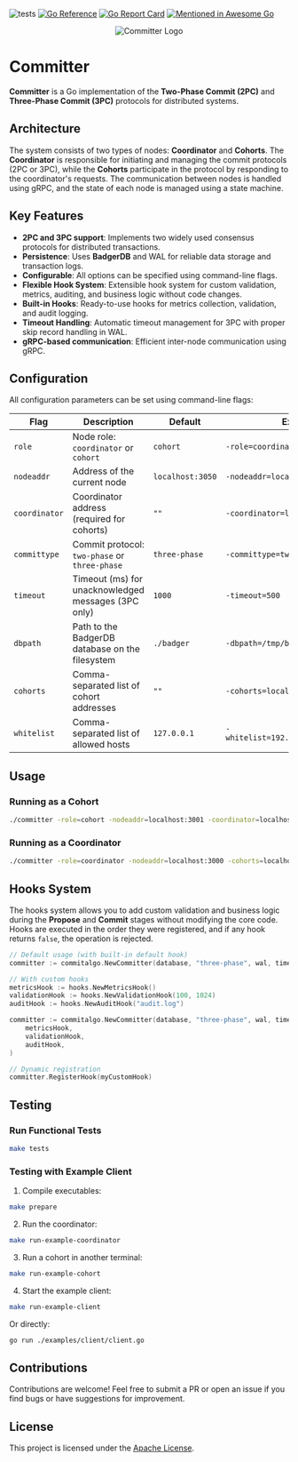 ![tests](https://github.com/vadiminshakov/committer/actions/workflows/tests.yml/badge.svg?branch=master)
[![Go Reference](https://pkg.go.dev/badge/github.com/vadiminshakov/committer.svg)](https://pkg.go.dev/github.com/vadiminshakov/committer)
[![Go Report Card](https://goreportcard.com/badge/github.com/vadiminshakov/committer)](https://goreportcard.com/report/github.com/vadiminshakov/committer)
[![Mentioned in Awesome Go](https://awesome.re/mentioned-badge.svg)](https://github.com/avelino/awesome-go)

<p align="center">
<img src="https://github.com/vadiminshakov/committer/blob/master/committer.png" alt="Committer Logo">
</p>

# **Committer**

**Committer** is a Go implementation of the **Two-Phase Commit (2PC)** and **Three-Phase Commit (3PC)** protocols for distributed systems.

## **Architecture**

The system consists of two types of nodes: **Coordinator** and **Cohorts**.
The **Coordinator** is responsible for initiating and managing the commit protocols (2PC or 3PC), while the **Cohorts** participate in the protocol by responding to the coordinator's requests.
The communication between nodes is handled using gRPC, and the state of each node is managed using a state machine.

## **Key Features**

- **2PC and 3PC support**: Implements two widely used consensus protocols for distributed transactions.
- **Persistence**: Uses **BadgerDB** and WAL for reliable data storage and transaction logs.
- **Configurable**: All options can be specified using command-line flags.
- **Flexible Hook System**: Extensible hook system for custom validation, metrics, auditing, and business logic without code changes.
- **Built-in Hooks**: Ready-to-use hooks for metrics collection, validation, and audit logging.
- **Timeout Handling**: Automatic timeout management for 3PC with proper skip record handling in WAL.
- **gRPC-based communication**: Efficient inter-node communication using gRPC.

## **Configuration**

All configuration parameters can be set using command-line flags:

| **Flag**       | **Description**                                          | **Default**         | **Example**                          |
|-----------------|---------------------------------------------------------|---------------------|-------------------------------------|
| `role`         | Node role: `coordinator` or `cohort`                    | `cohort`            | `-role=coordinator`                 |
| `nodeaddr`     | Address of the current node                             | `localhost:3050`    | `-nodeaddr=localhost:3051`          |
| `coordinator`  | Coordinator address (required for cohorts)              | `""`                | `-coordinator=localhost:3050`       |
| `committype`   | Commit protocol: `two-phase` or `three-phase`           | `three-phase`       | `-committype=two-phase`             |
| `timeout`      | Timeout (ms) for unacknowledged messages (3PC only)     | `1000`              | `-timeout=500`                      |
| `dbpath`       | Path to the BadgerDB database on the filesystem         | `./badger`          | `-dbpath=/tmp/badger`               |
| `cohorts`      | Comma-separated list of cohort addresses                | `""`                | `-cohorts=localhost:3052,3053`      |
| `whitelist`    | Comma-separated list of allowed hosts                   | `127.0.0.1`         | `-whitelist=192.168.0.1,192.168.0.2`|


## **Usage**

### **Running as a Cohort**
```bash
./committer -role=cohort -nodeaddr=localhost:3001 -coordinator=localhost:3000 -committype=three-phase -timeout=1000 -dbpath=/tmp/badger/cohort
```

### **Running as a Coordinator**
```bash
./committer -role=coordinator -nodeaddr=localhost:3000 -cohorts=localhost:3001 -committype=three-phase -timeout=1000 -dbpath=/tmp/badger/coordinator
```

## **Hooks System**

The hooks system allows you to add custom validation and business logic during the **Propose** and **Commit** stages without modifying the core code. Hooks are executed in the order they were registered, and if any hook returns `false`, the operation is rejected.

```go
// Default usage (with built-in default hook)
committer := commitalgo.NewCommitter(database, "three-phase", wal, timeout)

// With custom hooks
metricsHook := hooks.NewMetricsHook()
validationHook := hooks.NewValidationHook(100, 1024)
auditHook := hooks.NewAuditHook("audit.log")

committer := commitalgo.NewCommitter(database, "three-phase", wal, timeout,
    metricsHook,
    validationHook,
    auditHook,
)

// Dynamic registration
committer.RegisterHook(myCustomHook)
```

## **Testing**

### **Run Functional Tests**
```bash
make tests
```

### **Testing with Example Client**
1. Compile executables:

```bash
make prepare
```

2. Run the coordinator:

```bash
make run-example-coordinator
```

3. Run a cohort in another terminal:

```bash
make run-example-cohort
```

4. Start the example client:

```bash
make run-example-client
```

Or directly:

```bash
go run ./examples/client/client.go
```

## **Contributions**

Contributions are welcome! Feel free to submit a PR or open an issue if you find bugs or have suggestions for improvement.

## **License**

This project is licensed under the [Apache License](LICENSE).